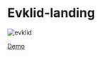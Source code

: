 # Evklid-landing
![evklid](https://github.com/rshuva1ov/Evklid-landing/assets/102639623/b777a6fa-affe-4ec8-9cc9-b9deab8abd0c)

[Demo](https://rshuva1ov.github.io/Evklid-landing/)

